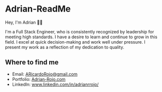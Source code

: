 # Adrian-ReadMe

Hey, I'm Adrian 🙋‍♂️

<!-- <p align="center">
<img width='500' height='300'  alt="Adrian Rojo profile page card" src="https://user-images.githubusercontent.com/108231637/205417720-a1a20b66-9e16-4c45-93d8-55b4d3402c51.png">
  </p> -->
I'm a Full Stack Engineer, who is consistently recognized by leadership for meeting high standards. I have a desire to learn and continue to grow in this field. I excel at quick decision-making and work well under pressure. I present my work as a reflection of my dedication to quality.

## Where to find me

- Email: 
  ARicardoRojo@gmail.com
- Portfolio:
  [Adrian-Rojo.com](https://Adrian-rojo.com)
- LinkedIn:
  www.linkedin.com/in/adrianrrojo/
